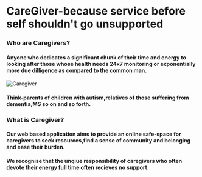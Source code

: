 # CareGiver-because service before self shouldn't go unsupported
### Who are Caregivers?
#### Anyone who dedicates a significant chunk of their time and energy to looking after those whose health needs 24x7 monitoring or exponentially more due dilligence as compared to the common man.
![Caregiver](https://cytecare.com/wp-content/uploads/2020/06/tips-for-cancer-caregivers.jpg)
#### Think-parents of children with autism,relatives of those suffering from dementia,MS so on and so forth.
### What is Caregiver?
#### Our web based application aims to provide an online safe-space for caregivers to seek resources,find a sense of community and belonging and ease their burden.
#### We recognise that the unqiue responsibility of caregivers who often devote their energy full time often recieves no support.
